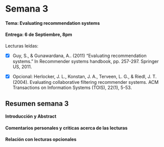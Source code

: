 # Semana 3

#### Tema: Evaluating recommendation systems
#### Entrega: 6 de Septiembre, 8pm
Lecturas leídas:
- [x] Guy, S., & Gunawardana, A.. (2011) “Evaluating recommendation systems.” In Recommender systems handbook, pp. 257-297. Springer US, 2011.
- [x] Opcional: Herlocker, J. L., Konstan, J. A., Terveen, L. G., & Riedl, J. T. (2004). Evaluating collaborative filtering recommender systems. ACM Transactions on Information Systems (TOIS), 22(1), 5-53.


## Resumen semana 3

#### Introducción y Abstract


#### Comentarios personales y criticas acerca de las lecturas


#### Relación con lecturas opcionales

